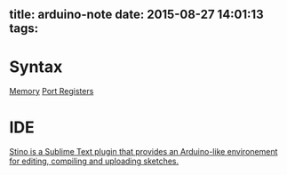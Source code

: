 title: arduino-note
date: 2015-08-27 14:01:13
tags:
---
<!-- toc -->

# Syntax
[Memory](http://playground.arduino.cc/Learning/Memory)
[Port Registers](https://www.arduino.cc/en/Reference/PortManipulation)

# IDE
[Stino is a Sublime Text plugin that provides an Arduino-like environement for editing, compiling and uploading sketches.](https://github.com/Robot-Will/Stino)

